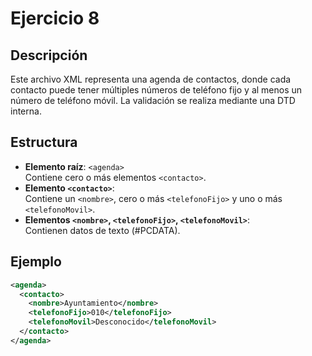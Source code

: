 # Ejercicio 8

## Descripción
Este archivo XML representa una agenda de contactos, donde cada contacto puede tener múltiples números de teléfono fijo y al menos un número de teléfono móvil. La validación se realiza mediante una DTD interna.

## Estructura
- **Elemento raíz**: `<agenda>`  
  Contiene cero o más elementos `<contacto>`.
- **Elemento `<contacto>`**:  
  Contiene un `<nombre>`, cero o más `<telefonoFijo>` y uno o más `<telefonoMovil>`.
- **Elementos `<nombre>`, `<telefonoFijo>`, `<telefonoMovil>`**:  
  Contienen datos de texto (#PCDATA).

## Ejemplo
```xml
<agenda>
  <contacto>
    <nombre>Ayuntamiento</nombre>
    <telefonoFijo>010</telefonoFijo>
    <telefonoMovil>Desconocido</telefonoMovil>
  </contacto>
</agenda>
```
